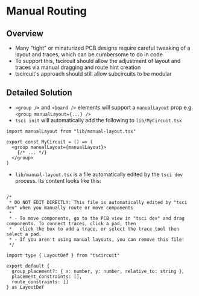 # Manual Routing

## Overview

- Many "tight" or minaturized PCB designs require careful tweaking of a layout and traces, which
  can be cumbersome to do in code
- To support this, tscircuit should allow the adjustment of layout and traces via manual
  dragging and route hint creation
- tscircuit's approach should still allow subcircuits to be modular

## Detailed Solution

- `<group />` and `<board />` elements will support a `manualLayout` prop e.g. `<group manualLayout={...} />`
- `tsci init` will automatically add the following to `lib/MyCircuit.tsx`

```tsx
import manualLayout from "lib/manual-layout.tsx"

export const MyCircuit = () => (
  <group manualLayout={manualLayout}>
    {/* ... */}
  </group>
)
```

- `lib/manual-layout.tsx` is a file automatically edited by the `tsci dev` process. Its content looks like this:

```tsx

/*
 * DO NOT EDIT DIRECTLY: This file is automatically edited by "tsci dev" when you manually route or move components
 *
 * - To move components, go to the PCB view in "tsci dev" and drag components. To connect traces, click a pad, then
 *   click the box to add a trace, or select the trace tool then select a pad.
 * - If you aren't using manual layouts, you can remove this file!
 */

import type { LayoutDef } from "tscircuit"

export default {
  group_placement?: { x: number, y: number, relative_to: string },
  placement_constraints: [],
  route_constraints: []
} as LayoutDef

```
